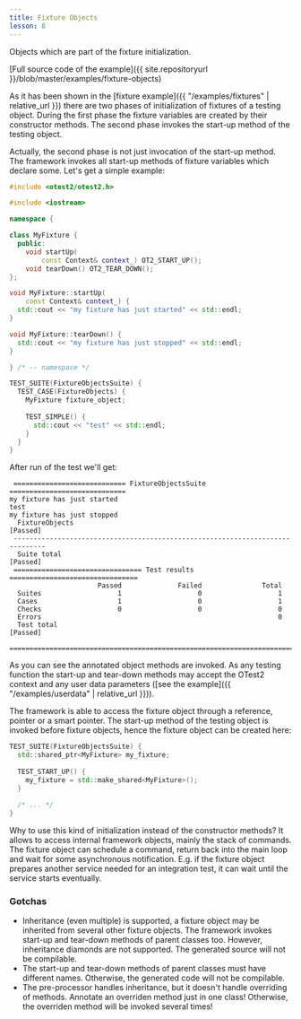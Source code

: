 ```yaml
---
title: Fixture Objects
lesson: 8
---
```

Objects which are part of the fixture initialization.

[Full source code of the example]({{ site.repositoryurl }}/blob/master/examples/fixture-objects)

As it has been shown in the [fixture example]({{ "/examples/fixtures" | relative_url }})
there are two phases of initialization of fixtures of a testing object.
During the first phase the fixture variables are created by their constructor
methods. The second phase invokes the start-up method of the testing object.

Actually, the second phase is not just invocation of the start-up method.
The framework invokes all start-up methods of fixture variables which
declare some. Let's get a simple example:

```c++
#include <otest2/otest2.h>

#include <iostream>

namespace {

class MyFixture {
  public:
    void startUp(
        const Context& context_) OT2_START_UP();
    void tearDown() OT2_TEAR_DOWN();
};

void MyFixture::startUp(
    const Context& context_) {
  std::cout << "my fixture has just started" << std::endl;
}

void MyFixture::tearDown() {
  std::cout << "my fixture has just stopped" << std::endl;
}

} /* -- namespace */

TEST_SUITE(FixtureObjectsSuite) {
  TEST_CASE(FixtureObjects) {
    MyFixture fixture_object;
    
    TEST_SIMPLE() {
      std::cout << "test" << std::endl;
    }
  }
}
```

After run of the test we'll get:

```plaintext
 ============================ FixtureObjectsSuite =============================
my fixture has just started
test
my fixture has just stopped
  FixtureObjects                                                      [Passed]
 ------------------------------------------------------------------------------
  Suite total                                                         [Passed]
 ================================ Test results ================================
                      Passed              Failed               Total
  Suites                   1                   0                   1
  Cases                    1                   0                   1
  Checks                   0                   0                   0
  Errors                                                           0
  Test total                                                          [Passed]
 ==============================================================================
```

As you can see the annotated object methods are invoked. As any testing function
the start-up and tear-down methods may accept the OTest2 context and any
user data parameters ([see the example]({{ "/examples/userdata" | relative_url }})).

The framework is able to access the fixture object through a reference,
pointer or a smart pointer. The start-up method of the testing object is invoked
before fixture objects, hence the fixture object can be created here:

```c++
TEST_SUITE(FixtureObjectsSuite) {
  std::shared_ptr<MyFixture> my_fixture;
  
  TEST_START_UP() {
    my_fixture = std::make_shared<MyFixture>();
  }
  
  /* ... */
}
```

Why to use this kind of initialization instead of the constructor methods?
It allows to access internal framework objects, mainly the stack
of commands. The fixture object can schedule a command, return back into
the main loop and wait for some asynchronous notification. E.g. if the fixture
object prepares another service needed for an integration test, it can wait until
the service starts eventually.

### Gotchas

* Inheritance (even multiple) is supported, a fixture object may be inherited
  from several other fixture objects. The framework invokes start-up and
  tear-down methods of parent classes too. However, inheritance diamonds are
  not supported. The generated source will not be compilable.
* The start-up and tear-down methods of parent classes must have different
  names. Otherwise, the generated code will not be compilable.
* The pre-processor handles inheritance, but it doesn't handle overriding
  of methods. Annotate an overriden method just in one class! Otherwise,
  the overriden method will be invoked several times!

